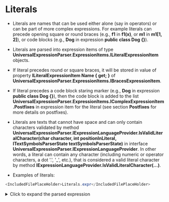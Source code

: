 ﻿# Literals

- Literals are names that can be used either alone (say in operators) or can be  part of more complex expressions. For example literals can precede opening square or round braces (e.g., **f1** in **f1(x)**, or **m1** in **m1[1, 2]**),
or code blocks (e.g., **Dog** in expression **public class Dog {}**).

- Literals are parsed into expression items of type **UniversalExpressionParser.ExpressionItems.ILiteralExpressionItem** objects.

- If literal precedes round or square braces, it will be stored in value of property **ILiteralExpressionItem Name { get; }** of **UniversalExpressionParser.ExpressionItems.IBracesExpressionItem**.

- If literal precedes a code block staring marker (e.g., **Dog** in expression **public class Dog {}**), then the code block is added to the list **UniversalExpressionParser.ExpressionItems.IComplexExpressionItem.Postfixes** in expression item for the literal (see section **Postfixes** for more details on postfixes).

- Literals are texts that cannot have space and can only contain characters validated by method **UniversalExpressionParser.IExpressionLanguageProvider.IsValidLiteralCharacter(char character, int positionInLiteral, ITextSymbolsParserState textSymbolsParserState)** in interface **UniversalExpressionParser.IExpressionLanguageProvider**. 
  In other words, a literal can contain any character (including numeric or operator characters, a dot '.', '_', etc.), that is considered a valid literal character by method **IExpressionLanguageProvider.IsValidLiteralCharacter(...)**.

- Examples of literals:

```csharp
<IncludedFilePlaceHolder>Literals.expr</IncludedFilePlaceHolder>
```

<details> <summary>Click to expand the parsed expression</summary>

```XML
<IncludedFilePlaceHolder>Literals.parsed</IncludedFilePlaceHolder>
```
</details>